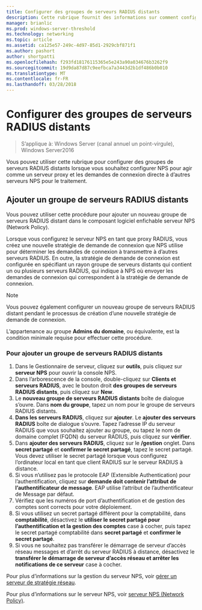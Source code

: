 ```yaml
---
title: Configurer des groupes de serveurs RADIUS distants
description: Cette rubrique fournit des informations sur comment configurer des groupes de serveurs RADIUS distants dans le serveur de stratégie réseau dans Windows Server2016.
manager: brianlic
ms.prod: windows-server-threshold
ms.technology: networking
ms.topic: article
ms.assetid: ca125e57-249c-4d97-85d1-2929cbf871f1
ms.author: pashort
author: shortpatti
ms.openlocfilehash: f293fd18176115365e5e243a90a034676b3262f9
ms.sourcegitcommit: 19d9da87d87c9eefbca7a3443d2b1df486b0b010
ms.translationtype: MT
ms.contentlocale: fr-FR
ms.lasthandoff: 03/28/2018
---
```

# <a name="configure-remote-radius-server-groups"></a>Configurer des groupes de serveurs RADIUS distants

>S’applique à: Windows Server (canal annuel un point-virgule), Windows Server2016

Vous pouvez utiliser cette rubrique pour configurer des groupes de serveurs RADIUS distants lorsque vous souhaitez configurer NPS pour agir comme un serveur proxy et les demandes de connexion directe à d’autres serveurs NPS pour le traitement.

## <a name="add-a-remote-radius-server-group"></a>Ajouter un groupe de serveurs RADIUS distants

Vous pouvez utiliser cette procédure pour ajouter un nouveau groupe de serveurs RADIUS distant dans le composant logiciel enfichable serveur NPS (Network Policy).

Lorsque vous configurez le serveur NPS en tant que proxy RADIUS, vous créez une nouvelle stratégie de demande de connexion que NPS utilise pour déterminer les demandes de connexion à transmettre à d’autres serveurs RADIUS. En outre, la stratégie de demande de connexion est configurée en spécifiant un rayon groupe de serveurs distants qui contient un ou plusieurs serveurs RADIUS, qui indique à NPS où envoyer les demandes de connexion qui correspondent à la stratégie de demande de connexion.

>[!NOTE]
>Vous pouvez également configurer un nouveau groupe de serveurs RADIUS distant pendant le processus de création d’une nouvelle stratégie de demande de connexion.

L’appartenance au groupe **Admins du domaine**, ou équivalente, est la condition minimale requise pour effectuer cette procédure.

### <a name="to-add-a-remote-radius-server-group"></a>Pour ajouter un groupe de serveurs RADIUS distants 

1. Dans le Gestionnaire de serveur, cliquez sur **outils**, puis cliquez sur **serveur NPS** pour ouvrir la console NPS.
2. Dans l’arborescence de la console, double-cliquez sur **Clients et serveurs RADIUS**, avec le bouton droit **des groupes de serveurs RADIUS distants**, puis cliquez sur **New**.
3. Le **nouveau groupe de serveurs RADIUS distants** boîte de dialogue s’ouvre. Dans **nom du groupe**, tapez un nom pour le groupe de serveurs RADIUS distants.
4. **Dans les serveurs RADIUS**, cliquez sur **ajouter**. Le **ajouter des serveurs RADIUS** boîte de dialogue s’ouvre. Tapez l’adresse IP du serveur RADIUS que vous souhaitez ajouter au groupe, ou tapez le nom de domaine complet \(FQDN\) du serveur RADIUS, puis cliquez sur **vérifier**.
5. Dans **ajouter des serveurs RADIUS**, cliquez sur le **/gestion** onglet. Dans **secret partagé** et **confirmer le secret partagé**, tapez le secret partagé. Vous devez utiliser le secret partagé lorsque vous configurez l’ordinateur local en tant que client RADIUS sur le serveur RADIUS à distance.
6. Si vous n’utilisez pas le protocole EAP (Extensible Authentication) pour l’authentification, cliquez sur **demande doit contenir l’attribut de l’authentificateur de message**. EAP utilise l’attribut de l’authentificateur de Message par défaut.
7. Vérifiez que les numéros de port d’authentification et de gestion des comptes sont corrects pour votre déploiement.
8. Si vous utilisez un secret partagé différent pour la comptabilité, dans **comptabilité**, désactivez le **utiliser le secret partagé pour l’authentification et la gestion des comptes** case à cocher, puis tapez le secret partagé comptabilité dans **secret partagé** et **confirmer le secret partagé**.
9. Si vous ne souhaitez pas transférer le démarrage de serveur d’accès réseau messages et d’arrêt du serveur RADIUS à distance, désactivez le **transférer le démarrage de serveur d’accès réseau et arrêter les notifications de ce serveur** case à cocher.

Pour plus d’informations sur la gestion du serveur NPS, voir [gérer un serveur de stratégie réseau](nps-manage-top.md).

Pour plus d’informations sur le serveur NPS, voir [serveur NPS (Network Policy)](nps-top.md).

